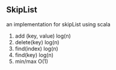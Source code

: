 ## SkipList
an implementation for skipList using scala

1. add (key, value)      log(n)
2. delete(key)           log(n)
3. find(index)           log(n)
4. find(key)             log(n)
5. min/max               O(1)
